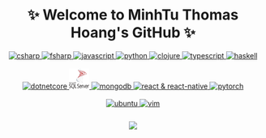 <div align="center">
    <h1 align="center">✨ Welcome to MinhTu Thomas Hoang's GitHub ✨</h1>
    <div align="center" style="margin-bottom: 10px">
        <a href="https://docs.microsoft.com/en-us/dotnet/csharp/" target="_blank">
            <img src="https://cdn.jsdelivr.net/gh/devicons/devicon/icons/csharp/csharp-original.svg" width=40 height=40
                alt="csharp" />
        </a>
        <a href="https://fsharp.org/" target="_blank">
            <img src="https://cdn.jsdelivr.net/gh/devicons/devicon/icons/fsharp/fsharp-original.svg" width=40 height=40
                 alt="fsharp"/>
        </a>
        <a href="https://developer.mozilla.org/en-US/docs/Web/JavaScript" target="_blank">
            <img src="https://cdn.jsdelivr.net/gh/devicons/devicon/icons/javascript/javascript-original.svg" width="40"
                height="40" alt="javascript" />
        </a>
       <a href="https://www.python.org/" target="_blank">
            <img src="https://cdn.jsdelivr.net/gh/devicons/devicon/icons/python/python-original.svg" width=40 height=40
                alt="python" />
        </a>
        <a href="https://clojure.org/" target="_blank">
            <img src="https://cdn.jsdelivr.net/gh/devicons/devicon/icons/clojure/clojure-original.svg" width=40 height=40
                 alt="clojure" />
        </a>
        <a href="https://www.typescriptlang.org/" target="_blank">
            <img src="https://cdn.jsdelivr.net/gh/devicons/devicon/icons/typescript/typescript-original.svg" width=40
                height=40 alt="typescript" />
        </a>
        <a href="https://www.haskell.org/" target="_blank">
            <img src="https://cdn.jsdelivr.net/gh/devicons/devicon/icons/haskell/haskell-original.svg" width=40 height=40
                alt="haskell"/>
        </a>
        <!--TODO: Find a more visually aesthetic splitter-->
        <span><br/><br/></span>
        <a href="https://dotnet.microsoft.com/apps/aspnet/web-apps" target="_blank">
            <img src="https://cdn.jsdelivr.net/gh/devicons/devicon/icons/dotnetcore/dotnetcore-original.svg" width=40
                height=40 alt="dotnetcore" />
        </a>
        <a href="https://www.microsoft.com/en-us/sql-server" target="_blank">
            <img
                src="./sqlserver-icon.png" 
                width=40
                height=40
                alt="microsoftsqlserver"/>
        </a>
        <a href="https://www.mongodb.com/" target="_blank">
            <img src="https://cdn.jsdelivr.net/gh/devicons/devicon/icons/mongodb/mongodb-original.svg" width=40 height=40
                alt="mongodb"/>
        </a>
        <a href="https://reactjs.org/" target="_blank">
            <img src="https://cdn.jsdelivr.net/gh/devicons/devicon/icons/react/react-original-wordmark.svg" width=40 height=40
                alt="react & react-native"/>
        </a>
        <a href="https://pytorch.org/" target="_blank">
            <img src="https://www.vectorlogo.zone/logos/pytorch/pytorch-icon.svg" alt="pytorch" width="40"
                height="40" />
        </a>
        <!--TODO: Find a more visually aesthetic splitter-->
        <span><br/><br/></span>
        <a href="https://ubuntu.com/" target="_blank">
            <img src="https://cdn.jsdelivr.net/gh/devicons/devicon/icons/ubuntu/ubuntu-plain.svg" width=40 height=40
                alt="ubuntu"/>
        </a>
        <a href="https://github.com/vim/vim" target="_blank">
            <img src="https://cdn.jsdelivr.net/gh/devicons/devicon/icons/vim/vim-original.svg" alt="vim" width="40" height="40" />
        </a>
    </div>
    <br/>
    <div align="center"> <img src="https://visitor-badge.glitch.me/badge?page_id=m1nhtu99-hoang9" /></div>
</div>
